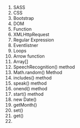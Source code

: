 <!-- Read Ebook -->

1. SASS
2. CSS
3. Bootstrap
4. DOM
5. Function
6. XMLHttpRequest
7. Regular Expression
8. Eventlistner
9. Loops
10. Arrow function
11. Array[]
12. SpeechRecognition() method
13. Math.random() Method
14. includes() method
15. speak() method
16. onend() method
17. start() method
18. new Date()
19. getMonth()
20. set()
21. get()
22. 
